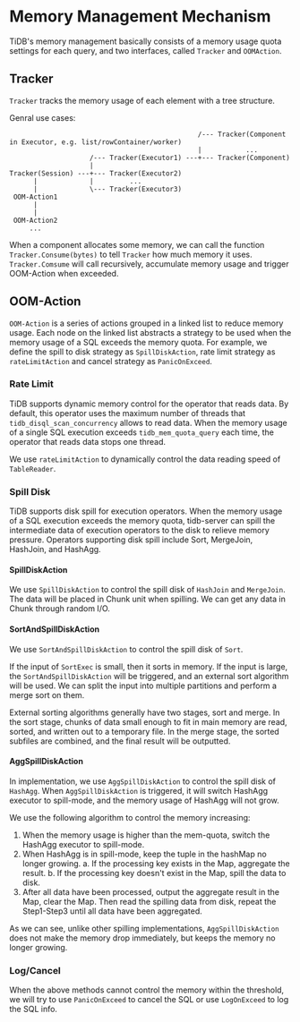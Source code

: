 # Memory Management Mechanism

TiDB's memory management basically consists of a memory usage quota settings for each query, and two interfaces, called `Tracker` and `OOMAction`.

## Tracker

`Tracker` tracks the memory usage of each element with a tree structure.

Genral use cases:

```text
                                               /--- Tracker(Component in Executor, e.g. list/rowContainer/worker)
                                               |           ...
                    /--- Tracker(Executor1) ---+--- Tracker(Component)
                    |
Tracker(Session) ---+--- Tracker(Executor2)
      |             |         ...
      |             \--- Tracker(Executor3)
 OOM-Action1
      |
      |
 OOM-Action2
     ...
```

When a component allocates some memory, we can call the function `Tracker.Consume(bytes)` to tell `Tracker` how much memory it uses. `Tracker.Comsume` will call recursively, accumulate memory usage and trigger OOM-Action when exceeded.

## OOM-Action

`OOM-Action` is a series of actions grouped in a linked list to reduce memory usage. Each node on the linked list abstracts a strategy to be used when the memory usage of a SQL exceeds the memory quota. For example, we define the spill to disk strategy as `SpillDiskAction`, rate limit strategy as `rateLimitAction` and cancel strategy as `PanicOnExceed`.

### Rate Limit

TiDB supports dynamic memory control for the operator that reads data. By default, this operator uses the maximum number of threads that `tidb_disql_scan_concurrency` allows to read data. When the memory usage of a single SQL execution exceeds `tidb_mem_quota_query` each time, the operator that reads data stops one thread.

We use `rateLimitAction` to dynamically control the data reading speed of `TableReader`.

### Spill Disk

TiDB supports disk spill for execution operators. When the memory usage of a SQL execution exceeds the memory quota, tidb-server can spill the intermediate data of execution operators to the disk to relieve memory pressure. Operators supporting disk spill include Sort, MergeJoin, HashJoin, and HashAgg.

#### SpillDiskAction

We use `SpillDiskAction` to control the spill disk of `HashJoin` and `MergeJoin`. The data will be placed in Chunk unit when spilling. We can get any data in Chunk through random I/O.

#### SortAndSpillDiskAction

We use `SortAndSpillDiskAction` to control the spill disk of `Sort`.

If the input of `SortExec` is small, then it sorts in memory. If the input is large, the `SortAndSpillDiskAction` will be triggered, and an external sort algorithm will be used. We can split the input into multiple partitions and perform a merge sort on them.

External sorting algorithms generally have two stages, sort and merge. In the sort stage, chunks of data small enough to fit in main memory are read, sorted, and written out to a temporary file. In the merge stage, the sorted subfiles are combined, and the final result will be outputted.

#### AggSpillDiskAction

In implementation, we use `AggSpillDiskAction` to control the spill disk of `HashAgg`. When `AggSpillDiskAction` is triggered, it will switch HashAgg executor to spill-mode, and the memory usage of HashAgg will not grow.

We use the following algorithm to control the memory increasing:
1. When the memory usage is higher than the mem-quota, switch the HashAgg executor to spill-mode.
2. When HashAgg is in spill-mode, keep the tuple in the hashMap no longer growing.
  a. If the processing key exists in the Map, aggregate the result.
  b. If the processing key doesn't exist in the Map, spill the data to disk.
3. After all data have been processed, output the aggregate result in the Map, clear the Map. Then read the spilling data from disk, repeat the Step1-Step3 until all data have been aggregated.

As we can see, unlike other spilling implementations, `AggSpillDiskAction` does not make the memory drop immediately, but keeps the memory no longer growing. 

### Log/Cancel

When the above methods cannot control the memory within the threshold, we will try to use `PanicOnExceed` to cancel the SQL or use `LogOnExceed` to log the SQL info.
